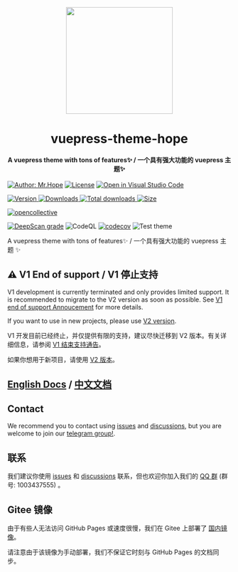 <!-- markdownlint-disable -->
<p align="center">
  <img width="240" src="https://vuepress-theme-hope.github.io/v2/logo.svg" style="text-align: center;">
</p>
<h1 align="center">vuepress-theme-hope</h1>
<h4 align="center">A vuepress theme with tons of features✨ / 一个具有强大功能的 vuepress 主题✨</h4>

[![Author: Mr.Hope](https://img.shields.io/badge/作者-Mr.Hope-blue.svg?style=for-the-badge)](https://mrhope.site)
[![License](https://img.shields.io/npm/l/vuepress-theme-hope.svg?style=for-the-badge)](https://github.com/vuepress-theme-hope/vuepress-theme-hope/blob/v1/LICENSE)
[![Open in Visual Studio Code](https://img.shields.io/badge/-open%20in%20vscode-blue?style=for-the-badge&logo=visualstudiocode)](https://open.vscode.dev/vuepress-theme-hope/vuepress-theme-hope/tree/v1)

<!-- markdownlint-restore -->

[![Version](https://img.shields.io/npm/v/vuepress-theme-hope.svg?style=flat-square&logo=npm) ![Downloads](https://img.shields.io/npm/dm/vuepress-theme-hope.svg?style=flat-square&logo=npm) ![Total downloads](https://img.shields.io/npm/dt/vuepress-theme-hope?style=flat-square&logo=npm) ![Size](https://img.shields.io/bundlephobia/min/vuepress-theme-hope?style=flat-square&logo=npm)](https://www.npmjs.com/package/vuepress-theme-hope)

[![opencollective](https://opencollective.com/vuepress-theme-hope/tiers/badge.svg)](https://opencollective.com/vuepress-theme-hope)

[![DeepScan grade](https://deepscan.io/api/teams/9792/projects/17544/branches/405514/badge/grade.svg)](https://deepscan.io/dashboard#view=project&tid=9792&pid=17544&bid=405514)
![CodeQL](https://github.com/vuepress-theme-hope/vuepress-theme-hope/actions/workflows/codeql-analysis.yml/badge.svg)
[![codecov](https://codecov.io/gh/vuepress-theme-hope/vuepress-theme-hope/branch/v1/graph/badge.svg?token=TNYMbGlxQ9)](https://codecov.io/gh/vuepress-theme-hope/vuepress-theme-hope)
![Test theme](https://github.com/vuepress-theme-hope/vuepress-theme-hope/actions/workflows/v1-test.yml/badge.svg)

A vuepress theme with tons of features✨ / 一个具有强大功能的 vuepress 主题 ✨

## ⚠️ V1 End of support / V1 停止支持

V1 development is currently terminated and only provides limited support. It is recommended to migrate to the V2 version as soon as possible. See [V1 end of support Annoucement](https://github.com/vuepress-theme-hope/vuepress-theme-hope/discussions/1535) for more details.

If you want to use in new projects, please use [V2 version](https://github.com/vuepress-theme-hope/vuepress-theme-hope).

V1 开发目前已经终止，并仅提供有限的支持，建议尽快迁移到 V2 版本。有关详细信息，请参阅 [V1 结束支持通告](https://github.com/vuepress-theme-hope/vuepress-theme-hope/discussions/1535)。

如果你想用于新项目，请使用 [V2 版本](https://github.com/vuepress-theme-hope/vuepress-theme-hope)。

## [English Docs](https://vuepress-theme-hope.github.io/v1/) / [中文文档](https://vuepress-theme-hope.github.io/v1/zh/)

## Contact

We recommend you to contact using [issues](https://github.com/vuepress-theme-hope/vuepress-theme-hope/issues) and [discussions](https://github.com/vuepress-theme-hope/vuepress-theme-hope/discussions), but you are welcome to join our [telegram group!](https://t.me/vuepressthemehope).

## 联系

我们建议你使用 [issues](https://github.com/vuepress-theme-hope/vuepress-theme-hope/issues) 和 [discussions](https://github.com/vuepress-theme-hope/vuepress-theme-hope/discussions) 联系，但也欢迎你加入我们的 [QQ 群](https://jq.qq.com/?_wv=1027&k=rATJyxGK) (群号: 1003437555)
。

## Gitee 镜像

由于有些人无法访问 GitHub Pages 或速度很慢，我们在 Gitee 上部署了 [国内镜像](https://vuepress-theme-hope.gitee.io/v1/)。

请注意由于该镜像为手动部署，我们不保证它时刻与 GitHub Pages 的文档同步。
